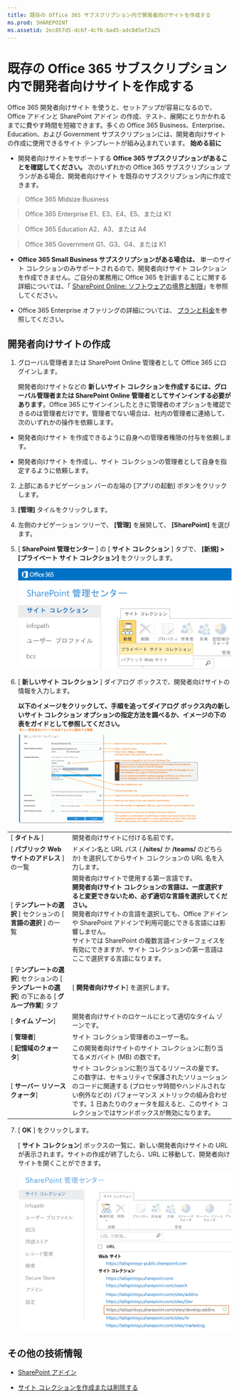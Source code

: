 ```yaml
---
title: 既存の Office 365 サブスクリプション内で開発者向けサイトを作成する
ms.prod: SHAREPOINT
ms.assetid: 2ec857d5-dc6f-4cf6-ba45-adc845ef2a25
---
```



# 既存の Office 365 サブスクリプション内で開発者向けサイトを作成する
Office 365 開発者向けサイト を使うと、セットアップが容易になるので、Office アドインと SharePoint アドイン の作成、テスト、展開にとりかかれるまでに費やす時間を短縮できます。多くの Office 365 Business、Enterprise、Education、および Government サブスクリプションには、開発者向けサイト の作成に使用できるサイト テンプレートが組み込まれています。
 **始める前に**
  
    
    


- 開発者向けサイトをサポートする **Office 365 サブスクリプションがあることを確認してください。** 次のいずれかの Office 365 サブスクリプション プランがある場合、開発者向けサイト を既存のサブスクリプション内に作成できます。
    

  
    
    
> Office 365 Midsize Business
    
  

  
    
    
> Office 365 Enterprise E1、E3、E4、E5、または K1
    
  

  
    
    
> Office 365 Education A2、A3、または A4
    
  

  
    
    
> Office 365 Government G1、G3、G4、または K1
    
  
- **Office 365 Small Business サブスクリプションがある場合は、** 単一のサイト コレクションのみサポートされるので、開発者向けサイト コレクションを作成できません。ご自分の業務用に Office 365 を計画することに関する詳細については、「 [SharePoint Online: ソフトウェアの境界と制限](http://office.microsoft.com/ja-jp/office365-sharepoint-online-enterprise-help/sharepoint-online-software-boundaries-and-limits-HA102694293.aspx)」を参照してください。
    
  
- Office 365 Enterprise オファリングの詳細については、 [プランと料金](http://products.office.com/ja-jp/business/office-365-enterprise-e1-business-software)を参照してください。
    
  

## 開発者向けサイトの作成
<a name="bk_createdevsite"> </a>


1. グローバル管理者または SharePoint Online 管理者として Office 365 にログインします。
    
    開発者向けサイトなどの **新しいサイト コレクションを作成するには、グローバル管理者または SharePoint Online 管理者としてサインインする必要があります**。Office 365 にサインインしたときに管理者のオプションを確認できるのは管理者だけです。管理者でない場合は、社内の管理者に連絡して、次のいずれかの操作を依頼します。
    
  - 開発者向けサイト を作成できるように自身への管理者権限の付与を依頼します。
    
  
  - 開発者向けサイト を作成し、サイト コレクションの管理者として自身を指定するように依頼します。
    
  
2. 上部にあるナビゲーション バーの左端の [アプリの起動] ボタンをクリックします。
    
  
3. **[管理]** タイルをクリックします。
    
  
4. 左側のナビゲーション ツリーで、 **[管理]** を展開して、 **[SharePoint]** を選びます。
    
  
5. [ **SharePoint 管理センター** ] の [ **サイト コレクション** ] タブで、 **[新規] > [プライベート サイト コレクション]** をクリックします。
    
     ![SharePoint 管理センターの新規サイト コレクション オプション](images/SPAdminCenter_newSiteCollection.png)
  

  

  
6. [ **新しいサイト コレクション** ] ダイアログ ボックスで、開発者向けサイトの情報を入力します。
    
    **以下のイメージをクリックして、手順を追ってダイアログ ボックス内の新しいサイト コレクション オプションの指定方法を調べるか、イメージの下の表をガイドとして参照してください。**
     [![クリックすると新しいサイト コレクションのオプションにズームする](images/SPAdminCenter_newSiteCollection_options_ZoomIt.gif)](http://go.microsoft.com/fwlink/?LinkId=400960)

|||
|:-----|:-----|
|[ **タイトル** ] <br/> |開発者向けサイトに付ける名前です。  <br/> |
|[ **パブリック Web サイトのアドレス** ] の一覧 <br/> |ドメイン名と URL パス ( **/sites/** か **/teams/** のどちらか) を選択してからサイト コレクションの URL 名を入力します。 <br/> |
|[ **テンプレートの選択** ] セクションの [ **言語の選択** ] の一覧 <br/> |開発者向けサイトで使用する第一言語です。  <br/> **開発者向けサイト コレクションの言語は、一度選択すると変更できないため、必ず適切な言語を選択してください。** <br/> 開発者向けサイトの言語を選択しても、Office アドインや SharePoint アドインで利用可能にできる言語には影響しません。  <br/> サイトでは SharePoint の複数言語インターフェイスを有効にできますが、サイト コレクションの第一言語はここで選択する言語になります。  <br/> |
|[ **テンプレートの選択**] セクションの [ **テンプレートの選択**] の下にある [ **グループ作業**] タブ  <br/> |[ **開発者向けサイト**] を選択します。  <br/> |
|[ **タイム ゾーン**]  <br/> |開発者向けサイトのロケールにとって適切なタイム ゾーンです。  <br/> |
|[ **管理者**]  <br/> |サイト コレクション管理者のユーザー名。  <br/> |
|[ **記憶域のクォータ**]  <br/> |この開発者向けサイトのサイト コレクションに割り当てるメガバイト (MB) の数です。  <br/> |
|[ **サーバー リソース クォータ**]  <br/> |サイト コレクションに割り当てるリソースの量です。  <br/> この数字は、セキュリティで保護されたソリューションのコードに関連する (プロセッサ時間やハンドルされない例外などの) パフォーマンス メトリックの組み合わせです。1 日あたりのクォータを超えると、このサイト コレクションではサンドボックスが無効になります。  <br/> |
   
7. [ **OK** ] をクリックします。
    
    [ **サイト コレクション**] ボックスの一覧に、新しい開発者向けサイトの URL が表示されます。サイトの作成が終了したら、URL に移動して、開発者向けサイトを開くことができます。
    
     ![新しいサイト コレクションのプロビジョニング](images/SPAdminCenter_newSiteCollection_provisioning.png)
  

  

  

## その他の技術情報
<a name="bk_addresources"> </a>


-  [SharePoint アドイン](sharepoint-add-ins.md)
    
  
-  [サイト コレクションを作成または削除する](http://office.microsoft.com/ja-jp/office365-sharepoint-online-enterprise-help/create-or-delete-a-site-collection-HA102772354.aspx?CTT=1)
    
  

